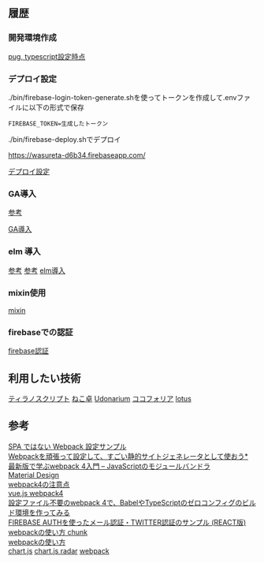 ## 履歴

### 開発環境作成
[pug, typescript設定時点](https://github.com/hibohiboo/wasureta/tree/c826b63b3a90cfd7c81b3183f94d6ba193185184)  

### デプロイ設定

./bin/firebase-login-token-generate.shを使ってトークンを作成して.envファイルに以下の形式で保存

```
FIREBASE_TOKEN=生成したトークン
```

./bin/firebase-deploy.shでデプロイ

https://wasureta-d6b34.firebaseapp.com/


[デプロイ設定](https://github.com/hibohiboo/wasureta/tree/8df5438e5affb5c3c2339d2b2c81723f81ae22e6)  

### GA導入

[参考][*9]

[GA導入](https://github.com/hibohiboo/wasureta/tree/97c9d30c15815e4389f8a62d7c63cdeac93481ad)  

### elm 導入

[参考][*10]
[参考][*11]
[elm導入](https://github.com/hibohiboo/wasureta/tree/06c13daf973ad13233a1e1132baa789609ca4501)  

### mixin使用

[mixin](https://github.com/hibohiboo/wasureta/tree/77f0e34b1669334e4bd2daad32c60129137f193b)  

### firebaseでの認証
[firebase認証](https://github.com/hibohiboo/wasureta/tree/12ce941e9131378f81151114b10f26b55e9c15ac)  



## 利用したい技術

[ティラノスクリプト](http://strikeworks.jp/)
[ねこ卓](http://seesaawiki.jp/trpg_tool_guide/d/%A4%CD%A4%B3%C2%EE%B3%B5%CD%D7)
[Udonarium](http://seesaawiki.jp/trpg_tool_guide/d/Udonarium%b3%b5%cd%d7)
[ココフォリア](http://seesaawiki.jp/trpg_tool_guide/d/%a5%b3%a5%b3%a5%d5%a5%a9%a5%ea%a5%a2%b3%b5%cd%d7)
[lotus](http://function.topaz.ne.jp/download/download.html)


## 参考

[SPA ではない Webpack 設定サンプル][*1]  
[Webpackを頑張って設定して、すごい静的サイトジェネレータとして使おう][*2][*][*8]  
[最新版で学ぶwebpack 4入門 – JavaScriptのモジュールバンドラ][*6]  
[Material Design][*3]  
[webpack4の注意点][*4]  
[vue.js webpack4][*5]  
[設定ファイル不要のwebpack 4で、BabelやTypeScriptのゼロコンフィグのビルド環境を作ってみる][*7]  
[FIREBASE AUTHを使ったメール認証・TWITTER認証のサンプル (REACT版)][*12]
[webpackの使い方 chunk][*13]  
[webpackの使い方][*14]  
[chart.js][*15]
[chart.js radar][*16]
[webpack][*17]

[*1]:https://syon.github.io/refills/rid/1481295/
[*2]:https://qiita.com/toduq/items/2e0b08bb722736d7968c
[*3]:https://materializecss.com/about.html
[*4]:https://qiita.com/soarflat/items/28bf799f7e0335b68186
[*5]:https://qiita.com/Sapphirus/items/46b3a4c68fefd3ddd658
[*6]:https://ics.media/entry/12140
[*7]:https://qiita.com/clockmaker/items/8620cf6bd99d810dbf2a
[*8]:https://github.com/toduq/webpack-template
[*9]:https://www.leadplus.net/blog/google-tag-manager.html
[*10]:http://pastelinc.hatenablog.com/entry/2018/08/04/114836
[*11]:https://qiita.com/hibohiboo/items/88e0578121079e0671a3
[*12]:https://pigbo.co/posts/363
[*13]:https://qiita.com/soarflat/items/1b5aa7163c087a91877d
[*14]:https://qiita.com/soarflat/items/28bf799f7e0335b68186
[*15]:http://www.chartjs.org/docs/latest/
[*16]:https://misc.0o0o.org/chartjs-doc-ja/axes/radial/linear.html
[*17]:https://github.com/romariolopezc/elm-webpack-4-starter